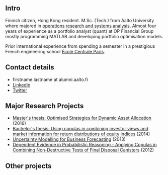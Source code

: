## Intro
Finnish citizen, Hong Kong resident. M.Sc. (Tech.) from Aalto University where
majored in [operations research and systems analysis](http://sal.aalto.fi/en/).
Almost four years of experience
as a portfolio analyst (quant) at OP Financial Group mostly programming MATLAB and
developing portfolio optimisation models. 

Prior international experience from spending a semester in a prestigious
French engineering school [École Centrale Paris](http://www.centralesupelec.fr/).

## Contact details
* firstname.lastname at alumni.aalto.fi
* [LinkedIn](https://www.linkedin.com/in/henrituovila/)
* [Twitter](https://twitter.com/htuovila)

## Major Research Projects

* [Master's thesis: Optimised Strategies for Dynamic Asset Allocation](optimised-strategies.md) (2016)
* [Bachelor's thesis: Using copulas in combining investor views and market information for return distributions of equity indices](copula-equity.md) (2014)
* [Uncertainty Modelling for Business Forecasting](uncertainty-business-forecasting.md) (2013)
* [Dependent Evidence in Probabilistic Reasoning - Applying Copulas in Combining Non-Destructive Tests of Final Disposal Canisters](dependent-evidence-copula.md) (2012)

## Other projects